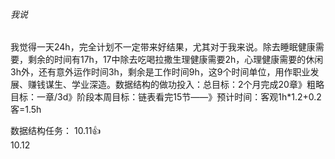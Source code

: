 ###### 我说

​		我觉得一天24h，完全计划不一定带来好结果，尤其对于我来说。除去睡眠健康需要，剩余的时间有17h，17中除去吃喝拉撒生理健康需要2h，心理健康需要的休闲3h外，还有意外运作时间3h，剩余是工作时间9h，这9个时间单位，用作职业发展、赚钱谋生、学业深造。
​		数据结构的做功投入：总目标：2个月完成20章》粗略目标：一章/3d》阶段本周目标：链表看完15节——》预计时间：客观1h*1.2+0.2客=1.5h



数据结构任务：
		10.11:+1:		
		10.12